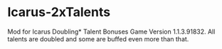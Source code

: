 # Icarus-2xTalents
Mod for Icarus Doubling* Talent Bonuses Game Version 1.1.3.91832.
All talents are doubled and some are buffed even more than that.
